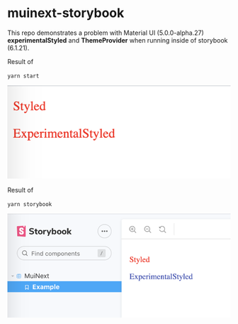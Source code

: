# muinext-storybook

This repo demonstrates a problem with Material UI (5.0.0-alpha.27) **experimentalStyled** and **ThemeProvider** when running inside of storybook (6.1.21).

Result of

`yarn start`

![Without Storybook](./WithoutStorybook.png)

Result of

`yarn storybook`

![Inside Storybook](./InsideStorybook.png)
